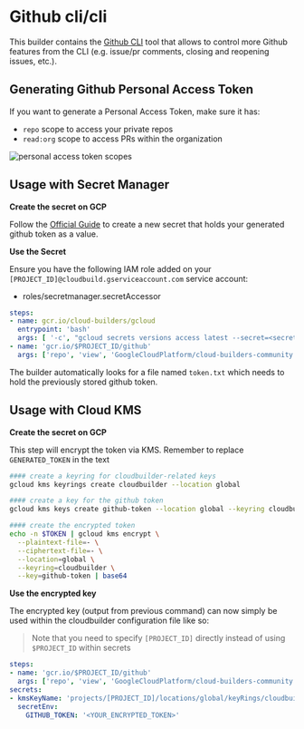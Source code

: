 # Github cli/cli

This builder contains the [Github CLI](https://cli.github.com/) tool that allows to control more Github features
from the CLI (e.g. issue/pr comments, closing and reopening issues, etc.).

## Generating Github Personal Access Token

If you want to generate a Personal Access Token, make sure it has:
- `repo` scope to access your private repos
- `read:org` scope to access PRs within the organization

![personal access token scopes](docs/token_rights.png)

## Usage with Secret Manager

**Create the secret on GCP**

Follow the [Official Guide](https://cloud.google.com/secret-manager/docs/creating-and-accessing-secrets) to create a new secret
that holds your generated github token as a value.

**Use the Secret**

Ensure you have the following IAM role added on your `[PROJECT_ID]@cloudbuild.gserviceaccount.com` service account:
- roles/secretmanager.secretAccessor

```yaml
steps:
- name: gcr.io/cloud-builders/gcloud
  entrypoint: 'bash'
  args: [ '-c', "gcloud secrets versions access latest --secret=<secret-name> --format='get(payload.data)' | tr '_-' '/+' | base64 -d > token.txt" ]
- name: 'gcr.io/$PROJECT_ID/github'
  args: ['repo', 'view', 'GoogleCloudPlatform/cloud-builders-community']
```

The builder automatically looks for a file named `token.txt` which needs to hold the previously stored github token.

## Usage with Cloud KMS

**Create the secret on GCP**

This step will encrypt the token via KMS. Remember to replace `GENERATED_TOKEN` in the text

```bash
#### create a keyring for cloudbuilder-related keys
gcloud kms keyrings create cloudbuilder --location global

#### create a key for the github token
gcloud kms keys create github-token --location global --keyring cloudbuilder --purpose encryption

#### create the encrypted token
echo -n $TOKEN | gcloud kms encrypt \
  --plaintext-file=- \
  --ciphertext-file=- \
  --location=global \
  --keyring=cloudbuilder \
  --key=github-token | base64
```

**Use the encrypted key**

The encrypted key (output from previous command) can now simply be used within the cloudbuilder configuration file like so:

> Note that you need to specify `[PROJECT_ID]` directly instead of using `$PROJECT_ID` within secrets

```yaml
steps:
- name: 'gcr.io/$PROJECT_ID/github'
  args: ['repo', 'view', 'GoogleCloudPlatform/cloud-builders-community']
secrets:
- kmsKeyName: 'projects/[PROJECT_ID]/locations/global/keyRings/cloudbuilder/cryptoKeys/github-token'
  secretEnv:
    GITHUB_TOKEN: '<YOUR_ENCRYPTED_TOKEN>'
```